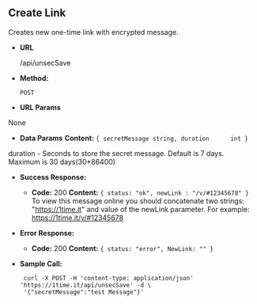 **Create Link**
----
  Creates new one-time link with encrypted message.

* **URL**

  /api/unsecSave

* **Method:**

  `POST`

*  **URL Params**

  None

* **Data Params**
  **Content:**
  `{
        secretMessage string,
        duration      int
   }`

duration  - Seconds to store the secret message. Default is 7 days. Maximum is 30 days(30*86400)



* **Success Response:**

  * **Code:** 200
    **Content:**
    `{
        status: "ok",
        newLink : "/v/#12345678"
    }`
To view this message online you should concatenate two strings: "https://1time.it" and value of the newLink parameter. For example: https://1time.it/v/#12345678

* **Error Response:**

  * **Code:** 200
    **Content:** `{
        status: "error",
        NewLink: ""
    }`

* **Sample Call:**

  ```shell
   curl -X POST -H 'content-type: application/json' 'https://1time.it/api/unsecSave' -d \
   '{"secretMessage":"test Message"}'
  ```